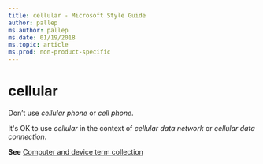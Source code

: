 ```yaml
---
title: cellular - Microsoft Style Guide
author: pallep
ms.author: pallep
ms.date: 01/19/2018
ms.topic: article
ms.prod: non-product-specific
---
```


# cellular

Don’t use *cellular phone* or *cell phone*. 

It's OK to use *cellular* in the context of *cellular data network* or *cellular data connection*.

**See** [Computer and device term collection](~/a-z-word-list-term-collections/term-collections/computer-device-terms.md)
